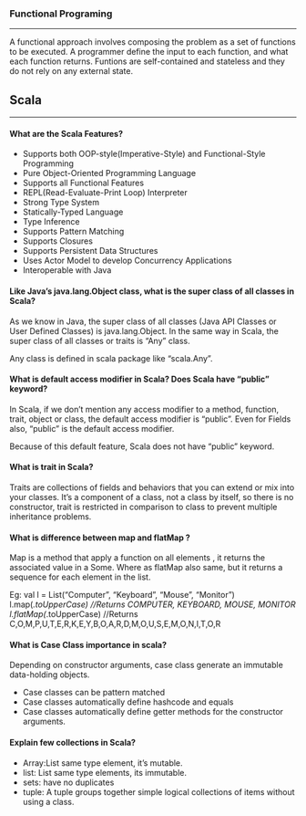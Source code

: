 ### Functional Programing
-------

A functional approach involves composing the problem as a set of functions to be executed. A programmer define the input to each function, and what each function returns. Funtions are self-contained and stateless and they do not rely on any external state.

## Scala
-----

#### What are the Scala Features?

* Supports both OOP-style(Imperative-Style) and Functional-Style Programming
* Pure Object-Oriented Programming Language
* Supports all Functional Features
* REPL(Read-Evaluate-Print Loop) Interpreter
* Strong Type System
* Statically-Typed Language
* Type Inference
* Supports Pattern Matching
* Supports Closures
* Supports Persistent Data Structures
* Uses Actor Model to develop Concurrency Applications
* Interoperable with Java

#### Like Java’s java.lang.Object class, what is the super class of all classes in Scala?

As we know in Java, the super class of all classes (Java API Classes or User Defined Classes) is java.lang.Object. In the same way in Scala, the super class of all classes or traits is “Any” class.

Any class is defined in scala package like “scala.Any”.

#### What is default access modifier in Scala? Does Scala have “public” keyword?

In Scala, if we don’t mention any access modifier to a method, function, trait, object or class, the default access modifier is “public”. Even for Fields also, “public” is the default access modifier.

Because of this default feature, Scala does not have “public” keyword.

#### What is trait in Scala?

Traits are collections of fields and behaviors that you can extend or mix into your classes. It’s a component of a class, not a class by itself, so there is no constructor, trait is restricted in comparison to class to prevent multiple inheritance problems.
#### What is difference between map and flatMap ?

Map is a method that apply a function on all elements , it returns the associated value in a Some. Where as flatMap also same, but it returns a sequence for each element in the list.


Eg: val l = List(“Computer”, “Keyboard”, “Mouse”, “Monitor”)
l.map(_.toUpperCase) //Returns COMPUTER, KEYBOARD, MOUSE, MONITOR
l.flatMap(_.toUpperCase) //Returns C,O,M,P,U,T,E,R,K,E,Y,B,O,A,R,D,M,O,U,S,E,M,O,N,I,T,O,R

#### What is Case Class importance in scala?

Depending on constructor arguments, case class generate an immutable data-holding objects.

 * Case classes can be pattern matched
 * Case classes automatically define hashcode and equals
 * Case classes automatically define getter methods for the constructor arguments.
 
#### Explain few collections in Scala?

* Array:List same type element, it’s mutable.
* list: List same type elements, its immutable.
* sets: have no duplicates
* tuple: A tuple groups together simple logical collections of items without using a class.

